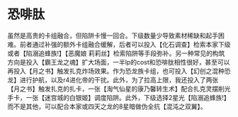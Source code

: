 # 恐啡肽

虽然是高贵的卡组融合，但陷阱卡慢一回合。下级数量少导致素材稀缺和起手困难。前者通过补强的额外卡组融合缓解，后者可以投入【化石调查】检索本家下级或者【陷溺追蜂族!】【恶魔娘 莉莉丝】检索陷阱等手段弥补。另一种常见的构筑方向是投入【霸王龙之魂】扩大场面，一半lp的cost和恐啡肽相性很好，甚至可以再投入【月之书】触发扎克炸场效果。作为恐龙族卡组，也可投入【幻创之混种恐龙】进行护航，以及r4进化帝的干扰。此外，为了拉高上限，我还投入了两张【月之书】触发扎克的扎卡，一张【淘气仙星的康乃馨转生术】配合扎克灵摆削光手卡，一张【迷宫城的白银姬】调度陷阱。此外，下级选择2星光【陷溺追蜂族!】而不是其他，可以配合本家或四天之龙的8星暗做伪全抗【混沌之双翼】。
